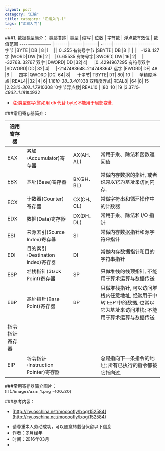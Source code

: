 ```yaml
---
layout: post
category: "汇编"
title: category: "汇编入门-1"
tags: ["汇编入门"]
---
```

###1. 数据类型简介：
类型描述     | 类型  | 缩写  | 位数	 | 字节数 | 浮点数有效位 | 数值范围
----------------   |-------|-------|-------| ------|------------|--------
字节	   |BYTE  |	DB	   | 8	     |1	　|             | 0..255
有符号字节	|SBYTE	| DB	|8	|1	| |　	-128..127
字	|WORD|	DW	|16|	2	|　|	0..65535
有符号字|	SWORD|	DW|	16|	2|	　|	-32768..32767
双字	|DWORD|	DD	|32|	4|	　	|0..4294967295
有符号双字	|SDWORD|	DD|	32|	4|	　	|-2147483648..2147483647
远字	|FWORD|	DF|	48	|6	|	　
四字	|QWORD	|DQ|	64|	8|		　
十字节|	TBYTE|	DT|	80|	10	|	　
单精度浮点|	REAL4|		|32	|4|	6|	1.18*10-38..3.40*1038
双精度浮点|	REAL8|		|64	|8|	15	|2.23*10-308..1.79*10308
10字节浮点数|	REAL10	|	|80	|10	|19	|3.37*10-4932..1.18*104932

* <font color='red'> 注:类型缩写(譬如用 db 代替 byte)不能用于局部变量.</font>


###常用寄存器简介：

|通用寄存器||||
----------|----------|--------|----------
EAX	|累加(Accumulator)寄存器|	AX(AH、AL)	| 常用于乘、除法和函数返回值
EBX	|基址(Base)寄存器	|BX(BH、BL)	|常做内存数据的指针, 或者说常以它为基址来访问内存.
ECX	|计数器(Counter)寄存器|	CX(CH、CL)	|常做字符串和循环操作中的计数器
EDX	|数据(Data)寄存器	|DX(DH、DL)	|常用于乘、除法和 I/O 指针
ESI	|来源索引(Source Index)寄存器|	SI	|常做内存数据指针和源字符串指针
EDI|	目的索引(Destination Index)寄存器	|DI |常做内存数据指针和目的字符串指针
ESP	|	堆栈指针(Stack Point)寄存器	|	SP		|只做堆栈的栈顶指针; 不能用于算术运算与数据传送
EBP	|	基址指针(Base Point)寄存器	|	BP		|只做堆栈指针, 可以访问堆栈内任意地址, 经常用于中转 ESP 中的数据, 也常以它为基址来访问堆栈; 不能用于算术运算与数据传送
|指令指针寄存器	|||	|
EIP		|指令指针(Instruction Pointer)寄存器 ||总是指向下一条指令的地址; 所有已执行的指令都被它指向过.

	
###常用寄存器简介图片：			
![](./images/asm_1.png =100x20)




###参考内容：

* [http://my.oschina.net/moooofly/blog/152584](http://my.oschina.net/moooofly/blog/152584)

  
>
- 请尊重本人劳动成功，可以随意转载但保留以下信息 
- 作者：岁月经年 
- 时间：2016年03月
- 

